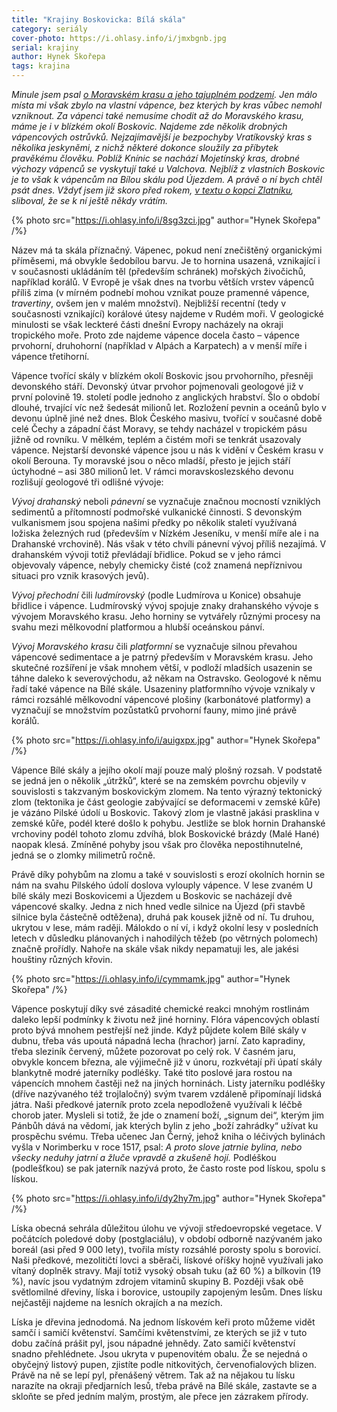 ```yaml
---
title: "Krajiny Boskovicka: Bílá skála"
category: seriály
cover-photo: https://i.ohlasy.info/i/jmxbgnb.jpg
serial: krajiny
author: Hynek Skořepa
tags: krajina
---
```


*Minule jsem psal [o Moravském krasu a jeho tajuplném podzemí](/clanky/2016/01/holstejn.html). Jen málo místa mi však zbylo na vlastní vápence, bez kterých by kras vůbec nemohl vzniknout. Za vápenci také nemusíme chodit až do Moravského krasu, máme je i v blízkém okolí Boskovic. Najdeme zde několik drobných vápencových ostrůvků. Nejzajímavější je bezpochyby Vratíkovský kras s několika jeskyněmi, z nichž některé dokonce sloužily za příbytek pravěkému člověku. Poblíž Knínic se nachází Mojetínský kras, drobné výchozy vápenců se vyskytují také u Valchova. Nejblíž z vlastních Boskovic je to však k vápencům na Bílou skálu pod Újezdem. A právě o ní bych chtěl psát dnes. Vždyť jsem již skoro před rokem, [v textu o kopci Zlatníku](/clanky/2015/04/zlatnik.html), sliboval, že se k ní ještě někdy vrátím.*

{% photo src="https://i.ohlasy.info/i/8sg3zci.jpg" author="Hynek Skořepa" /%}

Název má ta skála příznačný. Vápenec, pokud není znečištěný organickými příměsemi, má obvykle šedobílou barvu. Je to hornina usazená, vznikající i v současnosti ukládáním těl (především schránek) mořských živočichů, například korálů. V Evropě je však dnes na tvorbu větších vrstev vápenců příliš zima (v mírném podnebí mohou vznikat pouze pramenné vápence, *travertiny*, ovšem jen v malém množství). Nejbližší recentní (tedy v současnosti vznikající) korálové útesy najdeme v Rudém moři. V geologické minulosti se však leckteré části dnešní Evropy nacházely na okraji tropického moře. Proto zde najdeme vápence docela často – vápence prvohorní, druhohorní (například v Alpách a Karpatech) a v menší míře i vápence třetihorní.

Vápence tvořící skály v blízkém okolí Boskovic jsou prvohorního, přesněji devonského stáří. Devonský útvar prvohor pojmenovali geologové již v první polovině 19. století podle jednoho z anglických hrabství. Šlo o období dlouhé, trvající víc než šedesát milionů let. Rozložení pevnin a oceánů bylo v devonu úplně jiné než dnes. Blok Českého masivu, tvořící v současné době celé Čechy a západní část Moravy, se tehdy nacházel v tropickém pásu jižně od rovníku. V mělkém, teplém a čistém moři se tenkrát usazovaly vápence. Nejstarší devonské vápence jsou u nás k vidění v Českém krasu v okolí Berouna. Ty moravské jsou o něco mladší, přesto je jejich stáří úctyhodné – asi 380 milionů let. V rámci moravskoslezského devonu rozlišují geologové tři odlišné vývoje:

*Vývoj drahanský* neboli *pánevní* se vyznačuje značnou mocností vzniklých sedimentů a přítomností podmořské vulkanické činnosti. S devonským vulkanismem jsou spojena našimi předky po několik staletí využívaná ložiska železných rud (především v Nízkém Jeseníku, v menší míře ale i na Drahanské vrchovině). Nás však v této chvíli pánevní vývoj příliš nezajímá. V drahanském vývoji totiž převládají břidlice. Pokud se v jeho rámci objevovaly vápence, nebyly chemicky čisté (což znamená nepříznivou situaci pro vznik krasových jevů).

*Vývoj přechodní* čili *ludmírovský* (podle Ludmírova u Konice) obsahuje břidlice i vápence. Ludmírovský vývoj spojuje znaky drahanského vývoje s vývojem Moravského krasu. Jeho horniny se vytvářely různými procesy na svahu mezi mělkovodní platformou a hlubší oceánskou pánví.

*Vývoj Moravského krasu* čili *platformní* se vyznačuje silnou převahou vápencové sedimentace a je patrný především v Moravském krasu. Jeho skutečné rozšíření je však mnohem větší, v podloží mladších usazenin se táhne daleko k severovýchodu, až někam na Ostravsko. Geologové k němu řadí také vápence na Bílé skále. Usazeniny platformního vývoje vznikaly v rámci rozsáhlé mělkovodní vápencové plošiny (karbonátové platformy) a vyznačují se množstvím pozůstatků prvohorní fauny, mimo jiné právě korálů. 

{% photo src="https://i.ohlasy.info/i/auigxpx.jpg" author="Hynek Skořepa" /%}

Vápence Bílé skály a jejího okolí mají pouze malý plošný rozsah. V podstatě se jedná jen o několik „útržků“, které se na zemském povrchu objevily v souvislosti s takzvaným boskovickým zlomem. Na tento výrazný tektonický zlom (tektonika je část geologie zabývající se deformacemi v zemské kůře) je vázáno Pilské údolí u Boskovic. Takový zlom je vlastně jakási prasklina v zemské kůře, podél které došlo k pohybu. Jestliže se blok hornin Drahanské vrchoviny podél tohoto zlomu zdvíhá, blok Boskovické brázdy (Malé Hané) naopak klesá. Zmíněné pohyby jsou však pro člověka nepostihnutelné, jedná se o zlomky milimetrů ročně.

Právě díky pohybům na zlomu a také v souvislosti s erozí okolních hornin se nám na svahu Pilského údolí doslova vylouply vápence. V lese zvaném U bílé skály mezi Boskovicemi a Újezdem u Boskovic se nacházejí dvě vápencové skalky. Jedna z nich hned vedle silnice na Újezd (při stavbě silnice byla částečně odtěžena), druhá pak kousek jižně od ní. Tu druhou, ukrytou v lese, mám raději. Málokdo o ní ví, i když okolní lesy v posledních letech v důsledku plánovaných i nahodilých těžeb (po větrných polomech) značně prořídly. Nahoře na skále však nikdy nepamatuji les, ale jakési houštiny různých křovin.

{% photo src="https://i.ohlasy.info/i/cymmamk.jpg" author="Hynek Skořepa" /%}

Vápence poskytují díky své zásadité chemické reakci mnohým rostlinám daleko lepší podmínky k životu než jiné horniny. Flóra vápencových oblastí proto bývá mnohem pestřejší než jinde. Když půjdete kolem Bílé skály v dubnu, třeba vás upoutá nápadná lecha (hrachor) jarní. Zato kapradiny, třeba sleziník červený, můžete pozorovat po celý rok. V časném jaru, obvykle koncem března, ale výjimečně již v únoru, rozkvétají při úpatí skály blankytně modré jaterníky podléšky. Také tito poslové jara rostou na vápencích mnohem častěji než na jiných horninách. Listy jaterníku podléšky (dříve nazývaného též trojlaločný) svým tvarem vzdáleně připomínají lidská játra. Naši předkové jaterník proto zcela nepodloženě využívali k léčbě chorob jater. Mysleli si totiž, že jde o znamení boží, „signum dei“, kterým jim Pánbůh dává na vědomí, jak kterých bylin z jeho „boží zahrádky“ užívat ku prospěchu svému. Třeba učenec Jan Černý, jehož kniha o léčivých bylinách vyšla v Norimberku v roce 1517, psal: *A proto slove jatrnie bylina, nebo všecky neduhy jatrní a žluče vpravdě a zkušeně hojí.* Podléškou (podlešťkou) se pak jaterník nazývá proto, že často roste pod lískou, spolu s lískou.

{% photo src="https://i.ohlasy.info/i/dy2hy7m.jpg" author="Hynek Skořepa" /%}

Líska obecná sehrála důležitou úlohu ve vývoji středoevropské vegetace. V počátcích poledové doby (postglaciálu), v období odborně nazývaném jako boreál (asi před 9 000 lety), tvořila místy rozsáhlé porosty spolu s borovicí. Naši předkové, mezolitičtí lovci a sběrači, lískové oříšky hojně využívali jako vítaný doplněk stravy. Mají totiž vysoký obsah tuku (až 60 %) a bílkovin (19 %), navíc jsou vydatným zdrojem vitaminů skupiny B. Později však obě světlomilné dřeviny, líska i borovice, ustoupily zapojeným lesům. Dnes lísku nejčastěji najdeme na lesních okrajích a na mezích.

Líska je dřevina jednodomá. Na jednom lískovém keři proto můžeme vidět samčí i samičí květenství. Samčími květenstvími, ze kterých se již v tuto dobu začíná prášit pyl, jsou nápadné jehnědy. Zato samičí květenství snadno přehlédnete. Jsou ukryta v pupenovitém obalu. Že se nejedná o obyčejný listový pupen, zjistíte podle nitkovitých, červenofialových blizen. Právě na ně se lepí pyl, přenášený větrem. Tak až na nějakou tu lísku narazíte na okraji předjarních lesů, třeba právě na Bílé skále, zastavte se a skloňte se před jedním malým, prostým, ale přece jen zázrakem přírody.
